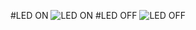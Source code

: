#LED ON
![LED ON](https://user-images.githubusercontent.com/102012778/164530321-031ef8f0-665b-430c-b17b-78b148b136be.png)
#LED OFF
![LED OFF](https://user-images.githubusercontent.com/102012778/164530392-0e110198-a00a-4952-bacc-cbac83f4f86e.png)

